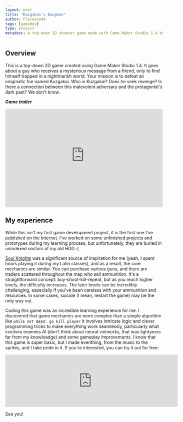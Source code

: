 ```yaml
---
layout: post
title: "Kuzgakai's Dungeon"
author: Flareonz44
tags: [gamedev]
type: project
metadesc: A top-down 2D shooter game made with Game Maker Studio 1.4 by Windfall Game Studio (by Flareonz44)
---
```


## Overview

This is a top-down 2D game created using Game Maker Studio 1.4. It goes about a guy who receives a mysterious message from a friend, only to find himself trapped in a nightmarish world. Your mission is to defeat an enigmatic foe named Kuzgakai. Who is Kuzgakai? Does he seek revenge? Is there a connection between this malevolent adversary and the protagonist's dark past? We don't know.

***Game trailer***
<iframe width="100%" height="315" src="https://www.youtube-nocookie.com/embed/t-A-mulQwj0?si=DdHSNy_NxdCLCSqh" title="YouTube video player" frameborder="0" allow="accelerometer; autoplay; clipboard-write; encrypted-media; gyroscope; picture-in-picture; web-share" allowfullscreen></iframe>

## My experience

While this isn't my first game development project, it is the first one I've published on the Internet. I've worked on some unfinished projects and prototypes during my learning process, but unfortunately, they are buried in unindexed sectors of my old HDD :(

[Soul Knights](https://play.google.com/store/apps/details?id=com.ChillyRoom.DungeonShooter&pcampaignid=web_share) was a significant source of inspiration for me (yeah, I spent hours playing it during my Latin classes), and as a result, the core mechanics are similar. You can purchase various guns, and there are traders scattered throughout the map who sell ammunition.  It's a straightforward concept: buy-shoot-kill-repeat, but as you reach higher levels, the difficulty increases. The later levels can be incredibly challenging, especially if you've been careless with your ammunition and resources. In some cases, suicide (I mean, restart the game) may be the only way out.

Coding this game was an incredible learning experience for me. I discovered that game mechanics are more complex than a simple algorithm like ```while not dead: go kill player``` It involves intricate logic and clever programming tricks to make everything work seamlessly, particularly what involves enemies AI (don't think about neural-networks, that was lightyears far from my knowleadge) and some gameplay improvements.
I know that this game is super basic, but I made everithing, from the music to the sprites, and I take pride in it. If you're interested, you can try it out for free:

<iframe frameborder="0" src="https://itch.io/embed/746579?dark=true" width="552" height="167"><a href="https://windfallgamestudio.itch.io/kuzgakais-dungeon">Kuzgakai's Dungeon by Windfall Game Studio</a></iframe>

See you!
